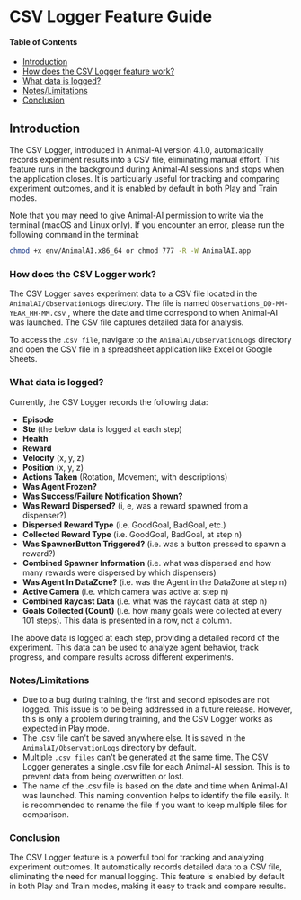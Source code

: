 # CSV Logger Feature Guide

#### Table of Contents

* [Introduction](#introduction)
* [How does the CSV Logger feature work?](#how-does-the-csv-logger-work)
* [What data is logged?](#what-data-is-logged)
* [Notes/Limitations](#notes-limitations)
* [Conclusion](#conclusion)

## Introduction

The CSV Logger, introduced in Animal-AI version 4.1.0, automatically records experiment results into a CSV file, eliminating manual effort. This feature runs in the background during Animal-AI sessions and stops when the application closes. It is particularly useful for tracking and comparing experiment outcomes, and it is enabled by default in both Play and Train modes.

Note that you may need to give Animal-AI permission to write via the terminal (macOS and Linux only). If you encounter an error, please run the following command in the terminal:

```bash
chmod +x env/AnimalAI.x86_64 or chmod 777 -R -W AnimalAI.app
```

### How does the CSV Logger work?

The CSV Logger saves experiment data to a CSV file located in the `AnimalAI/ObservationLogs` directory. The file is named `Observations_DD-MM-YEAR_HH-MM.csv` , where the date and time correspond to when Animal-AI was launched. The CSV file captures detailed data for analysis.

To access the .`csv file`, navigate to the `AnimalAI/ObservationLogs` directory and open the CSV file in a spreadsheet application like Excel or Google Sheets.

### What data is logged?

Currently, the CSV Logger records the following data:

* **Episode**
* **Ste** (the below data is logged at each step)
* **Health**
* **Reward**
* **Velocity** (x, y, z)
* **Position** (x, y, z)
* **Actions Taken** (Rotation, Movement, with descriptions)
* **Was Agent Frozen?**
* **Was Success/Failure Notification Shown?**
* **Was Reward Dispersed?** (i, e, was a reward spawned from a dispenser?)
* **Dispersed Reward Type** (i.e. GoodGoal, BadGoal, etc.)
* **Collected Reward Type** (i.e. GoodGoal, BadGoal, at step n)
* **Was SpawnerButton Triggered?** (i.e. was a button pressed to spawn a reward?)
* **Combined Spawner Information** (i.e. what was dispersed and how many rewards were dispersed by which dispensers)
* **Was Agent In DataZone?** (i.e. was the Agent in the DataZone at step n)
* **Active Camera** (i.e. which camera was active at step n)
* **Combined Raycast Data** (i.e. what was the raycast data at step n)
* **Goals Collected (Count)** (i.e. how many goals were collected at every 101 steps). This data is presented in a row, not a column.

The above data is logged at each step, providing a detailed record of the experiment. This data can be used to analyze agent behavior, track progress, and compare results across different experiments.

### Notes/Limitations

* Due to a bug during training, the first and second episodes are not logged. This issue is to be being addressed in a future release. However, this is only a problem during training, and the CSV Logger works as expected in Play mode.
* The .csv file can't be saved anywhere else. It is saved in the `AnimalAI/ObservationLogs` directory by default.
* Multiple `.csv files` can't be generated at the same time. The CSV Logger generates a single .csv file for each Animal-AI session. This is to prevent data from being overwritten or lost.
* The name of the .csv file is based on the date and time when Animal-AI was launched. This naming convention helps to identify the file easily. It is recommended to rename the file if you want to keep multiple files for comparison.

### Conclusion

The CSV Logger feature is a powerful tool for tracking and analyzing experiment outcomes. It automatically records detailed data to a CSV file, eliminating the need for manual logging. This feature is enabled by default in both Play and Train modes, making it easy to track and compare results.